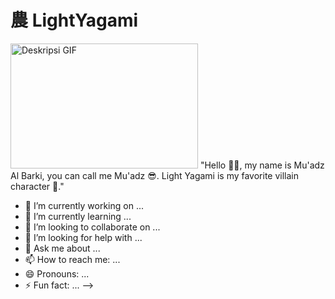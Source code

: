 # 農 LightYagami

<img src="https://[link-ke-animated-emoji.gif](https://media1.giphy.com/media/v1.Y2lkPTc5MGI3NjExZ2p4dm50bHR0aGl0dG1xbjBlbzg3eWhybjFscTU3ZmJuczYxYWRzcCZlcD12MV9pbnRlcm5hbF9naWZfYnlfaWQmY3Q9Zw/lgpSZzZWHeMLu/giphy.gif)" width="300" height="200" alt="Deskripsi GIF">
"Hello 🙌🙌, my name is Mu'adz Al Barki, you can call me Mu'adz 😎. Light Yagami is my favorite villain character 👹."

- 🔭 I’m currently working on ...
- 🌱 I’m currently learning ...
- 👯 I’m looking to collaborate on ...
- 🤔 I’m looking for help with ...
- 💬 Ask me about ...
- 📫 How to reach me: ...
- 😄 Pronouns: ...
- ⚡ Fun fact: ...
-->
